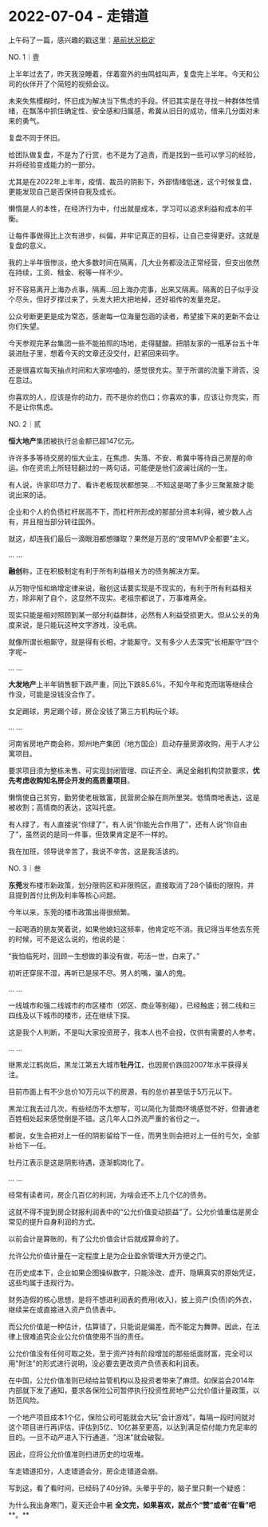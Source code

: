 # 2022-07-04 - 走错道

上午码了一篇，感兴趣的戳这里：[墓前状况稳定](http://mp.weixin.qq.com/s?__biz=MzI5NTEwMjI5Nw==&mid=2247484191&idx=1&sn=c50e08a19f0d24c079b4f00b3b83a598&chksm=ec59f129db2e783fd7a3df27e9510620bdf274a19a518b558b82595503b4e4924b7cf46d6d12&scene=21#wechat_redirect)

NO. 1｜壹

上半年过去了，昨天我没睡着，伴着窗外的虫鸣蛙叫声，复盘完上半年。今天和公司的伙伴开了个简短的视频会议。

未来失焦模糊时，怀旧成为解决当下焦虑的手段。怀旧其实是在寻找一种群体性情绪，在飘荡中抓住确定性、安全感和归属感，希冀从旧日的成功，借来几分面对未来的勇气。

复盘不同于怀旧。

给团队做复盘，不是为了行赏，也不是为了追责，而是找到一些可以学习的经验，并将经验变成能力的一部分。

尤其是在2022年上半年，疫情、裁员的阴影下，外部情绪低迷，这个时候复盘，更能发现自己是否保持自我及成长。

懒惰是人的本性，在经济行为中，付出就是成本，学习可以追求利益和成本的平衡。

让每件事做得比上次有进步，纠偏，并牢记真正的目标，让自己变得更好。这就是复盘的意义。

我的上半年很惨淡，绝大多数时间在隔离，几大业务都没法正常经营，但支出依然在持续，工资、租金、税等一样不少。

好不容易离开上海办点事，隔离...回上海办完事，出来又隔离。隔离的日子似乎没个尽头，但好歹撑过来了，头发大把大把地掉，还好祖传的发量充足。

公众号断更更是成为常态，感谢每一位海量包涵的读者，希望接下来的更新不会让你们失望。

今天参观完茅台集团一些不能拍照的场地，走得腿酸。把朋友家的一瓶茅台五十年装进肚子里，想着今天的文章还没交付，赶紧回来码字。

还是很喜欢每天抽点时间和大家唠嗑的，感觉很充实。至于所谓的流量下滑否，没在意过。

你喜欢的人，应该是你的动力，而不是你的伤口；你喜欢的事，应该让你充实，而不是让你焦虑。

NO. 2｜贰

**恒大地产**集团被执行总金额已超147亿元。

许许多多等待交房的恒大业主，在焦虑、失落、不安、希冀中等待自己房屋的命运。你在资讯上所轻轻翻过的一两句话，可能便是他们波澜壮阔的一生。

有人说，许家印尽力了、看许老板现状都想哭....不知这是喝了多少三聚氰胺才能说出来的话。

企业和个人的负债杠杆居高不下，而杠杆所形成的那部分资本利得，被少数人占有，并且相当部分转往国外。

就这，却连我们最后一滴眼泪都想赚取？果然是万恶的“皮带MVP全都要”主义。

... ...

**融创**称，正在积极制定有利于所有利益相关方的债务解决方案。

从万物守恒和熵增定律来说，融创这话要实现是不现实的，有利于所有利益相关方，除非剐了自个，这显然不现实。老祖宗都说了，万事难两全。

现实只能是相对照顾到某一部分利益群体，必然有人利益受损更大。但从公关的角度来说，是只能玩这种文字游戏，没毛病。

就像所谓长相厮守，就是得有长相，才能厮守。又有多少人去深究“长相厮守”四个字呢~

... ...

**大发地产**上半年销售额下跌严重，同比下跌85.6%，不知今年和克而瑞等继续合作没，可能是没钱没合作了。

女足踢球，男足踢个球，房企没钱了第三方机构玩个球。

... ...

河南省房地产商会称，郑州地产集团（地方国企）启动存量房源收购，用于人才公寓项目。

要求项目须为整栋未售、可实现封闭管理、四证齐全、满足金融机构贷款要求，**优先考虑收购知名房企开发的高质量项目**。

懒惰使自己贫穷，勤劳使老板致富，民营房企躲在厕所里哭。低情商地表达，这是被收割；高情商的表达，这叫托底。

有人绿了，有人直接说“你绿了”，有人说“你能光合作用了”，还有人说“你自由了”，虽然说的是同一件事，但效果肯定是不一样的。

我在加班，领导说辛苦了，我说不辛苦，这是我活该的。

NO. 3｜叁

**东莞**发布楼市新政策，划分限购区和非限购区，直接取消了28个镇街的限购，并且提到首付比例及利率等核心问题。

今年以来，东莞的楼市政策出得很频繁。

一起喝酒的朋友笑着说，如果他媳妇这频率，他肯定吃不消。我记得当年他去东莞的时候，可不是这么说的，他说的是：

“我怕临死时，回顾一生想做的事没有做，苟活一世，白来了。”

初听还穿尿不湿，再听已是尿不尽。男人的嘴，骗人的鬼。

... ...

一线城市和强二线城市的市区楼市（郊区、商业等别碰），已经触底；弱二线和三四线及以下城市的楼市，还在继续下探。

这是我个人判断，不是叫大家投资房子，我本人也不会投，仅供有需要的人参考。

... ...

继黑龙江鹤岗后，黑龙江第五大城市**牡丹江**，也因房价跌回2007年水平获得关注。

目前市面上有不少总价10万元以下的房源，有的总价甚至低于5万元以下。

黑龙江我去过几次，有些经历不太想写，可以简化为营商环境感觉不好，但普通老百姓相处起来感觉倒是不错。这几年人口外流严重的省份之一。

都说，女生会把对上一任的阴影留给下一任，而男生则会把对上一任的亏欠，全部补给下一任。

牡丹江表示是这是阴影待遇，逐渐鹤岗化了。

... ...

经常有读者问，房企几百亿的利润，为啥会还不上几个亿的债务。

这就不得不提到房企财报利润表中的“公允价值变动损益”了。公允价值重估是房企常见的提升自身利润的方式。

以前会计是算账的，有了公允价值会计后就成算命的了。

允许公允价值计量在一定程度上是为企业盈余管理大开方便之门。

在历史成本下，企业如果企图操纵数字，只能涂改、虚开、隐瞒真实的原始凭证，这些均属于违规行为。

财务造假的核心思想，是将不想进利润表的费用(收入)，披上资产(负债)的外衣，继续呆在或直接进入资产负债表中。

而公允价值是一种估计，估算错了，只能说是偏差，而不能定为舞弊。因此，在法律上很难追究企业公允价值使用不当的责任。

公允价值没有任何可取之处，至于资产持有阶段增加的那些纸面财富，完全可以用"附注"的形式进行说明，没必要去更改资产负债表和利润表。

在中国，公允价值准则已经给监管机构以及投资者带来了麻烦。如保监会2014年内部就下发了通知，要求各保险公司暂停执行投资性房地产公允价值计量政策，以防范风险。

一个地产项目成本1个亿，保险公司可能就会大玩"会计游戏"，每隔一段时间就对这个项目进行再评估，评估到5亿、10亿甚至更高，以达到满足偿付能力充足率的目的。一旦不动产进入下行通道，"泡沫"就会破裂。

因此，应将公允价值准则扫进历史的垃圾堆。

车走错道扣分，人走错道会分，房企走错道会崩。

写到这，看了看时间，已经码了40分钟。头晕乎乎的，脑子里只剩一个疑惑：

为什么我出身寒门，夏天还会中暑
**全文完，如果喜欢，就点个“赞”或者“在看”吧****。**